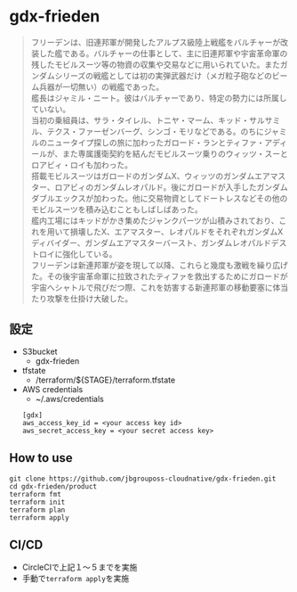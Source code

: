 # gdx-frieden

> フリーデンは、旧連邦軍が開発したアルプス級陸上戦艦をバルチャーが改装した艦である。バルチャーの仕事として、主に旧連邦軍や宇宙革命軍の残したモビルスーツ等の物資の収集や交易などに用いられていた。またガンダムシリーズの戦艦としては初の実弾武器だけ（メガ粒子砲などのビーム兵器が一切無い）の戦艦であった。  
> 艦長はジャミル・ニート。彼はバルチャーであり、特定の勢力には所属していない。  
> 当初の乗組員は、サラ・タイレル、トニヤ・マーム、キッド・サルサミル、テクス・ファーゼンバーグ、シンゴ・モリなどである。のちにジャミルのニュータイプ探しの旅に加わったガロード・ランとティファ・アディールが、また専属護衛契約を結んだモビルスーツ乗りのウィッツ・スーとロアビィ・ロイも加わった。  
> 搭載モビルスーツはガロードのガンダムX、ウィッツのガンダムエアマスター、ロアビィのガンダムレオパルド。後にガロードが入手したガンダムダブルエックスが加わった。他に交易物資としてドートレスなどその他のモビルスーツを積み込むこともしばしばあった。  
> 艦内工場にはキッドがかき集めたジャンクパーツが山積みされており、これを用いて損壊したX、エアマスター、レオパルドをそれぞれガンダムXディバイダー、ガンダムエアマスターバースト、ガンダムレオパルドデストロイに強化している。  
> フリーデンは新連邦軍が姿を現して以降、これらと幾度も激戦を繰り広げた。その後宇宙革命軍に拉致されたティファを救出するためにガロードが宇宙へシャトルで飛びだつ際、これを妨害する新連邦軍の移動要塞に体当たり攻撃を仕掛け大破した。  

## 設定
- S3bucket
  - gdx-frieden
- tfstate
  - /terraform/${STAGE}/terraform.tfstate
- AWS credentials
  - ~/.aws/credentials
  ```
  [gdx]
  aws_access_key_id = <your access key id>
  aws_secret_access_key = <your secret access key>
  ```

## How to use
```
git clone https://github.com/jbgrouposs-cloudnative/gdx-frieden.git
cd gdx-frieden/product
terraform fmt
terraform init
terraform plan
terraform apply
```

## CI/CD
- CircleCIで上記１～５までを実施  
- 手動で`terraform apply`を実施
